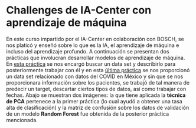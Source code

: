 # Challenges de IA-Center con aprendizaje de máquina

En este curso impartido por el IA-Center en colaboración con BOSCH, se nos platicó y enseñó sobre lo que es la IA, el aprendizaje de máquina  e incluso del aprendizaje profundo. A continuación se presentan dos prácticas que involucran desarrollar modelos de aprendizaje de máquina. En [esta práctica](https://github.com/LuisGuillermoRL/Challenges_IA-Center-ML/blob/main/Ejercicio_1.ipynb) se nos encargó buscar un data set y describirlo para posteriormente trabajar con él y en esta [última práctica](https://github.com/LuisGuillermoRL/Challenges_IA-Center-ML/blob/main/PTfinal_.ipynb) se nos proporcionó un data set relacionado con datos del COVID en México y sin que se nos proporcionara información sobre los pacientes, se trabajó de tal manera de predecir un target, descartar ciertos tipos de datos, así como trabajar con fechas. Abajo se muestran dos imágenes: la que tiene aplicada la **técnica de PCA** pertenece a la primer práctica (lo cual ayudó a obtener una tasa alta de clasificación) y la matriz de confusión sobre los datos de validación de un modelo **Random Forest** fue obtenida de la posterior práctica mencionada.

